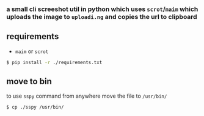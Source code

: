 ### a small cli screeshot util in python which uses `scrot`/`maim` which uploads the image to `uploadi.ng` and copies the url to clipboard

## requirements

- `maim` or `scrot`

```bash
$ pip install -r ./requirements.txt
```

## move to bin

to use `sspy` command from anywhere move the file to `/usr/bin/`

```bash
$ cp ./sspy /usr/bin/
```
